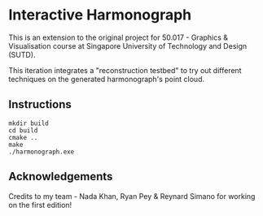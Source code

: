 # Interactive Harmonograph 

This is an extension to the original project for 50.017 - Graphics & Visualisation course at Singapore University of Technology and Design (SUTD).

This iteration integrates a "reconstruction testbed" to try out different techniques on the generated harmonograph's point cloud. 

## Instructions

    mkdir build
    cd build
    cmake ..
    make
    ./harmonograph.exe

## Acknowledgements

Credits to my team - Nada Khan, Ryan Pey & Reynard Simano for working on the first edition!
